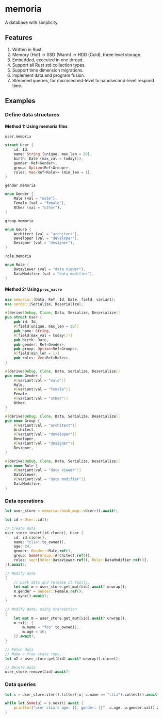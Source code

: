# memoria

A database with simplicity.

## Features

1. Written in Rust.
1. Memory (Hot) -> SSD (Warm) -> HDD (Cold), three level storage.
1. Embedded, executed in one thread.
1. Support all Rust std collection types.
1. Support time dimension migrations.
1. Implement data and program fusion.
1. Streamed queries, for microsecond-level to nanosecond-level respond time.

## Examples

### Define data structures

#### Method 1: Using memoria files

`user.memoria`

```rust
struct User {
    id: Id,
    name: String (unique, max_len = 20),
    birth: Date (max_val = today()),
    gender: Ref<Gender>,
    group: Option<Ref<Group>>,
    roles: Vec<Ref<Role>> (min_len = 1),
}
```

`gender.memoria`

```rust
enum Gender {
    Male (val = "male"),
    Female (val = "female"),
    Other (val = "other"),
}
```

`group.memoria`

```rust
enum Gourp {
    Architect (val = "architect"),
    Developer (val = "developer"),
    Designer (val = "designer"),
}
```

`role.memoria`

```rust
enum Role {
    DataViewer (val = "data viewer"),
    DataModifier (val = "data modifier"),
}
```

#### Method 2: Using `proc_macro`

```rust
use memoria::{Data, Ref, Id, Date, field, variant};
use serde::{Serialize, Deserialize};

#[derive(Debug, Clone, Data, Serialize, Deserialize)]
pub struct User {
    pub id: Id,
    #[field(unique, max_len = 20)]
    pub name: String,
    #[field(max_val = today())]
    pub birth: Date,
    pub gender: Ref<Gender>,
    pub group: Option<Ref<Group>>,
    #[field(min_len = 1)]
    pub roles: Vec<Ref<Role>>,
}

#[derive(Debug, Clone, Data, Serialize, Deserialize)]
pub enum Gender {
    #[variant(val = "male")]
    Male,
    #[variant(val = "female")]
    Female,
    #[variant(val = "other")]
    Other,
}

#[derive(Debug, Clone, Data, Serialize, Deserialize)]
pub enum Group {
    #[variant(val = "architect")]
    Architect,
    #[variant(val = "developer")]
    Developer,
    #[variant(val = "designer")]
    Designer,
}

#[derive(Debug, Clone, Data, Serialize, Deserialize)]
pub enum Role {
    #[variant(val = "data viewer")]
    DataViewer,
    #[variant(val = "data modifier")]
    DataModifier,
}
```

### Data operations

```rust
let user_store = memoria::hash_map::<User>().await?;

let id = User::id();

// Create data
user_store.insert(id.clone(), User {
    id: id.clone(),
    name: "clia".to_owned(),
    age: 24,
    gender: Gender::Male.ref(),
    group: Some(Group::Architect.ref()),
    roles: vec![Role::DataViewer.ref(), Role::DataModifier.ref()],
}).await?;

// Modify data
{
    // Lock data and release it fastly.
    let mut m = user_store.get_mut(&id).await?.unwrap();
    m.gender = Gender::Female.ref();
    m.sync().await?;
}

// Modify data, using transaction
{
    let mut m = user_store.get_mut(&id).await?.unwrap();
    m.tx(|| {
        m.name = "foo".to_owned();
        m.age = 36;
    }).await?;
}

// Fetch data
// Make a free state copy.
let u2 = user_store.get(&id).await?.unwrap().clone();

// Delete data
user_store.remove(&id).await?;
```

### Data queries

```rust
let s = user_store.iter().filter(|u| u.name == "clia").collect().await?;

while let Some(u) = s.next().await {
    println!("user clia's age: {}, gender: {}", u.age, u.gender.val().await?);
}
```
